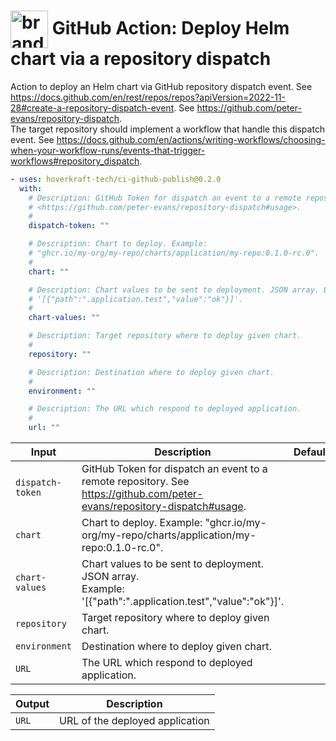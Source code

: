 <!-- start title -->

# <img src=".github/ghadocs/branding.svg" width="60px" align="center" alt="branding<icon:activity color:blue>" /> GitHub Action: Deploy Helm chart via a repository dispatch

<!-- end title -->
<!-- start description -->

Action to deploy an Helm chart via GitHub repository dispatch event.
See <https://docs.github.com/en/rest/repos/repos?apiVersion=2022-11-28#create-a-repository-dispatch-event>.
See <https://github.com/peter-evans/repository-dispatch>.<br />The target repository should implement a workflow that handle this dispatch event.
See <https://docs.github.com/en/actions/writing-workflows/choosing-when-your-workflow-runs/events-that-trigger-workflows#repository_dispatch>.

<!-- end description -->
<!-- start contents -->
<!-- end contents -->
<!-- start usage -->

```yaml
- uses: hoverkraft-tech/ci-github-publish@0.2.0
  with:
    # Description: GitHub Token for dispatch an event to a remote repository. See
    # <https://github.com/peter-evans/repository-dispatch#usage>.
    #
    dispatch-token: ""

    # Description: Chart to deploy. Example:
    # "ghcr.io/my-org/my-repo/charts/application/my-repo:0.1.0-rc.0".
    #
    chart: ""

    # Description: Chart values to be sent to deployment. JSON array. Example:
    # '[{"path":".application.test","value":"ok"}]'.
    #
    chart-values: ""

    # Description: Target repository where to deploy given chart.
    #
    repository: ""

    # Description: Destination where to deploy given chart.
    #
    environment: ""

    # Description: The URL which respond to deployed application.
    #
    url: ""
```

<!-- end usage -->
<!--
// jscpd:ignore-start
-->
<!-- start inputs -->

| **Input**                   | **Description**                                                                                                            | **Default** | **Required** |
| --------------------------- | -------------------------------------------------------------------------------------------------------------------------- | ----------- | ------------ |
| <code>dispatch-token</code> | GitHub Token for dispatch an event to a remote repository. See <https://github.com/peter-evans/repository-dispatch#usage>. |             | **true**     |
| <code>chart</code>          | Chart to deploy. Example: "ghcr.io/my-org/my-repo/charts/application/my-repo:0.1.0-rc.0".                                  |             | **true**     |
| <code>chart-values</code>   | Chart values to be sent to deployment. JSON array.<br />Example: '[{"path":".application.test","value":"ok"}]'.            |             | **false**    |
| <code>repository</code>     | Target repository where to deploy given chart.                                                                             |             | **true**     |
| <code>environment</code>    | Destination where to deploy given chart.                                                                                   |             | **true**     |
| <code>URL</code>            | The URL which respond to deployed application.                                                                             |             | **true**     |

<!-- end inputs -->
<!--
// jscpd:ignore-end
-->
<!-- start outputs -->

| **Output**       | **Description**                 |
| ---------------- | ------------------------------- |
| <code>URL</code> | URL of the deployed application |

<!-- end outputs -->
<!-- start [.github/ghadocs/examples/] -->
<!-- end [.github/ghadocs/examples/] -->
